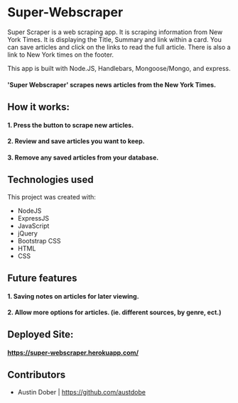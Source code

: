 # Super-Webscraper

Super Scraper is a web scraping app. It is scraping information from New York Times. It is displaying the Title, Summary and link within a card. You can save articles and click on the links to read the full article. There is also a link to New York times on the footer. 

This app is built with Node.JS, Handlebars, Mongoose/Mongo, and express.



#### 'Super Webscraper' scrapes news articles from the New York Times. 

## How it works:
#### 1. Press the button to scrape new articles.

#### 2. Review and save articles you want to keep.

#### 3. Remove any saved articles from your database.

## Technologies used
This project was created with:

* NodeJS 
* ExpressJS
* JavaScript
* jQuery
* Bootstrap CSS
* HTML
* CSS

## Future features 

#### 1. Saving notes on articles for later viewing.
#### 2. Allow more options for articles. (ie. different sources, by genre, ect.)


## Deployed Site: 
#### https://super-webscraper.herokuapp.com/

## Contributors
* Austin Dober | https://github.com/austdobe
